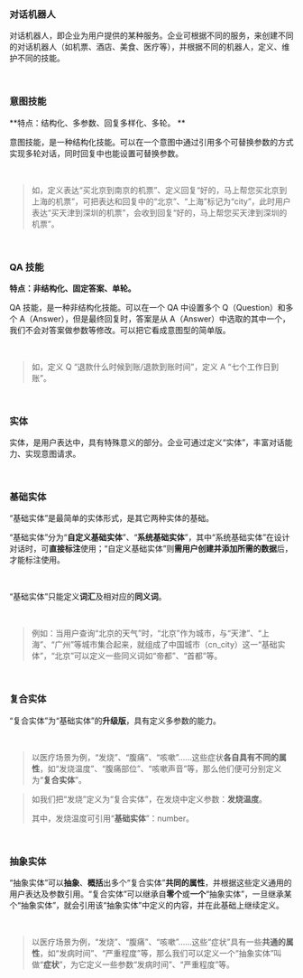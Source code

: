 



### 对话机器人



对话机器人，即企业为用户提供的某种服务。企业可根据不同的服务，来创建不同的对话机器人（如机票、酒店、美食、医疗等），并根据不同的机器人，定义、维护不同的技能。

​	

### 意图技能



**特点：结构化、多参数、回复多样化、多轮。 **



意图技能，是一种结构化技能。可以在一个意图中通过引用多个可替换参数的方式实现多轮对话，同时回复中也能设置可替换参数。

​	



> <font color=#696969>如，定义表达“买北京到南京的机票”、定义回复“好的，马上帮您买北京到上海的机票”，可把表达和回复中的“北京”、“上海”标记为“city”，此时用户表达“买天津到深圳的机票”，会收到回复“好的，马上帮您买天津到深圳的机票”。</font>

​	

### QA 技能



**特点：非结构化、固定答案、单轮。**



QA 技能，是一种非结构化技能。可以在一个 QA 中设置多个 Q（Question）和多个 A（Answer），但是最终回复时，答案是从 A（Answer）中选取的其中一个，我们不会对答案做参数等修改。可以把它看成意图型的简单版。	

​	



> 如，定义 Q “退款什么时候到账/退款到账时间”，定义 A “七个工作日到账”。

​	

### 实体



实体，是用户表达中，具有特殊意义的部分。企业可通过定义“实体”，丰富对话能力、实现意图请求。

​	



### 基础实体



“基础实体”是最简单的实体形式，是其它两种实体的基础。	

“基础实体”分为“**自定义基础实体**”、“**系统基础实体**”，其中“系统基础实体”在设计对话时，可**直接标注**使用；“自定义基础实体”则**需用户创建并添加所需的数据**后，才能标注使用。		

​	



“基础实体”只能定义**词汇**及相对应的**同义词**。	

​	



> 例如：当用户查询“北京的天气”时，“北京”作为城市，与“天津”、“上海”、“广州”等城市集合起来，就组成了中国城市（cn_city）这一“基础实体”，“北京”可以定义一些同义词如“帝都”、“首都”等。

​		



### 复合实体

“复合实体”为“基础实体”的**升级版**，具有定义多参数的能力。	

​	



> 以医疗场景为例，“发烧”、“腹痛”、“咳嗽”……这些症状**各自具有不同的属性**，如“发烧温度”、“腹痛部位”、“咳嗽声音”等，那么他们便可分别定义为“**复合实体**”。

> 如我们把“发烧”定义为“复合实体”，在发烧中定义参数：**发烧温度**。
>
> 其中，发烧温度可引用“**基础实体**”：number。

​	



### 抽象实体

“抽象实体”可以**抽象**、**概括**出多个“复合实体”**共同的属性**，并根据这些定义通用的用户表达及参数引用。“复合实体”可以继承自**零个**或**一个**“抽象实体”，一旦继承某个“抽象实体”，就会引用该“抽象实体”中定义的内容，并在此基础上继续定义。		

​	



> 以医疗场景为例，“发烧”、“腹痛”、“咳嗽”……这些“症状”具有一些**共通的属性**，如“发病时间”、“严重程度”等，那么我们可以定义一个“抽象实体”叫做“**症状**”，为它定义一些参数“发病时间”、“严重程度”等。

